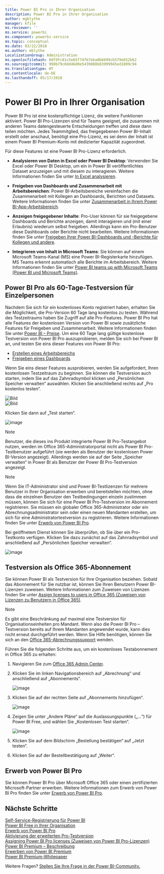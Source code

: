 ```yaml
---
title: Power BI Pro in Ihrer Organisation
description: Power BI Pro in Ihrer Organisation
author: mgblythe
manager: kfile
ms.reviewer: ''
ms.service: powerbi
ms.component: powerbi-service
ms.topic: conceptual
ms.date: 03/22/2018
ms.author: mblythe
LocalizationGroup: Administration
ms.openlocfilehash: 0df9fc81c5e65f74fb7eba8b6699cb579e652b62
ms.sourcegitcommit: 998b79c0dd46d0e5439888b83999945ed1809c94
ms.translationtype: HT
ms.contentlocale: de-DE
ms.lasthandoff: 05/17/2018
---
```

# <a name="power-bi-pro-in-your-organization"></a>Power BI Pro in Ihrer Organisation

Power BI Pro ist eine kostenpflichtige Lizenz, die weitere Funktionen aktiviert. Power BI Pro-Lizenzen sind für Teams geeignet, die zusammen mit anderen Teams datengesteuerte Entscheidungen treffen und diese dann teilen möchten.  Jedes Teammitglied, das freigegebenen Power BI-Inhalt erstellt oder anschaut, benötigt eine Pro-Lizenz, es sei denn der Inhalt ist einem Power BI Premium-Konto mit dedizierter Kapazität zugeordnet.

Für diese Features ist eine Power BI Pro-Lizenz erforderlich.

* **Analysieren von Daten in Excel oder Power BI Desktop**: Verwenden Sie Excel oder Power BI Desktop, um ein in Power BI veröffentlichtes Dataset anzuzeigen und mit diesem zu interagieren. Weitere Informationen finden Sie unter [In Excel analysieren](service-analyze-in-excel.md).

* **Freigeben von Dashboards und Zusammenarbeit mit Arbeitsbereichen**: Power BI-Arbeitsbereiche vereinfachen die Zusammenarbeit mit Kollegen an Dashboards, Berichten und Datasets. Weitere Informationen finden Sie unter [Zusammenarbeit in Ihrem Power BI-App-Arbeitsbereich](service-collaborate-power-bi-workspace.md).

* **Anzeigen freigegebener Inhalte**: Pro-User können für sie freigegebene Dashboards und Berichte anzeigen, damit interagieren und (mit einer Erlaubnis) wiederum selbst freigeben. Allerdings kann ein Pro-Benutzer diese Dashboards oder Berichte nicht bearbeiten. Weitere Informationen finden Sie unter [Freigeben Ihrer Power BI-Dashboards und -Berichte für Kollegen und andere](service-share-dashboards.md).

* **Integrieren von Inhalt in Microsoft Teams**: Sie können auf einem Microsoft Teams-Kanal (MS) eine Power BI-Registerkarte hinzufügen. MS Teams erkennt automatisch alle Berichte im Arbeitsbereich. Weitere Informationen finden Sie unter [Power BI teams up with Microsoft Teams (Power BI und Microsoft Teams)](https://powerbi.microsoft.com/en-us/blog/power-bi-teams-up-with-microsoft-teams/). 

## <a name="power-bi-pro-60-day-trial-for-individuals"></a>Power BI Pro als 60-Tage-Testversion für Einzelpersonen

Nachdem Sie sich für ein kostenloses Konto registriert haben, erhalten Sie die Möglichkeit, die Pro-Version 60 Tage lang kostenlos zu testen. Während des Testzeitraums haben Sie Zugriff auf alle Pro-Features. Power BI Pro hat alle Features der kostenlosen Version von Power BI sowie zusätzliche Features für Freigeben und Zusammenarbeit. Weitere Informationen finden Sie unter [Power BI – Preise](https://powerbi.microsoft.com/en-us/pricing/). Um eine 60 Tage lang gültige kostenlose Testversion von Power BI Pro auszuprobieren, melden Sie sich bei Power BI an, und testen Sie eins dieser Features von Power BI Pro:

* [Erstellen eines Arbeitsbereichs](service-create-distribute-apps.md)
* [Freigeben eines Dashboards](service-share-dashboards.md)

Wenn Sie eins dieser Features ausprobieren, werden Sie aufgefordert, Ihren kostenlosen Testzeitraum zu beginnen. Sie können die Testversion auch starten, indem Sie auf das Zahnradsymbol klicken und „Persönlichen Speicher verwalten“ auswählen. Klicken Sie anschließend rechts auf „Pro kostenlos testen“.

   ![Bild](media/service-power-bi-pro-in-your-organization/service-power-bi-pro-in-your-organization-01.png)
   </br>
   ![Bild](media/service-power-bi-pro-in-your-organization/service-power-bi-pro-in-your-organization-02.png)

Klicken Sie dann auf „Test starten“.

   ![image](media/service-power-bi-pro-in-your-organization/service-power-bi-pro-in-your-organization-03.png)

> [!NOTE]
> Benutzer, die dieses ins Produkt integrierte Power BI Pro-Testangebot nutzen, werden im Office 365-Administratorportal nicht als Power BI Pro-Testbenutzer aufgeführt (sie werden als Benutzer der kostenlosen Power BI-Version angezeigt). Allerdings werden sie auf der Seite „Speicher verwalten“ in Power BI als Benutzer der Power BI Pro-Testversion angezeigt.
>

> [!NOTE]
> Wenn Sie IT-Administrator sind und Power BI-Testlizenzen für mehrere Benutzer in Ihrer Organisation erwerben und bereitstellen möchten, ohne dass die einzelnen Benutzer den Testbedingungen einzeln zustimmen müssen, können Sie sich für eine Power BI Pro-Testversion im Abonnement registrieren. Sie müssen ein globaler Office 365-Administrator oder ein Abrechnungsadministrator sein oder einen neuen Mandanten erstellen, um sich für eine Administratortestversion zu registrieren. Weitere Informationen finden Sie unter [Erwerb von Power BI Pro](service-admin-purchasing-power-bi-pro.md).
>

Bei geöffnetem Dienst können Sie überprüfen, ob Sie über ein Pro-Testkonto verfügen. Klicken Sie dazu zunächst auf das Zahnradsymbol und anschließend auf „Persönlichen Speicher verwalten“.

   ![image](media/service-power-bi-pro-in-your-organization/service-power-bi-pro-in-your-organization-04.png)

## <a name="subscription-trial-in-office-365"></a>Testversion als Office 365-Abonnement

Sie können Power BI als Testversion für Ihre Organisation beziehen. Sobald das Abonnement für Sie nutzbar ist, können Sie Ihren Benutzern Power BI-Lizenzen zuweisen. Weitere Informationen zum Zuweisen von Lizenzen finden Sie unter [Assign licenses to users in Office 365 (Zuweisen von Lizenzen zu Benutzern in Office 365)](https://support.office.com/en-us/article/assign-licenses-to-users-in-office-365-for-business-997596b5-4173-4627-b915-36abac6786dc?ui=en-US&rs=en-US&ad=US).

> [!NOTE]
> Es gibt eine Beschränkung auf maximal eine Testversion für Organisationseinheiten pro Mandant. Wenn also die Power BI Pro – Testversion bereits auf Ihrem Mandanten angewendet wurde, kann dies nicht erneut durchgeführt werden. Wenn Sie Hilfe benötigen, können Sie sich an den [Office 365-Abrechnungssupport](https://support.office.microsoft.com/en-us/article/contact-support-for-business-products-admin-help-32a17ca7-6fa0-4870-8a8d-e25ba4ccfd4b?CorrelationId=552bbf37-214f-4202-80cb-b94240dcd671&ui=en-US&rs=en-US&ad=US) wenden.
>

Führen Sie die folgenden Schritte aus, um ein kostenloses Testabonnement in Office 365 zu erhalten:

1. Navigieren Sie zum [Office 365 Admin Center](https://portal.office.com/adminportal/home#/homepage).
2. Klicken Sie im linken Navigationsbereich auf „Abrechnung“ und anschließend auf „Abonnements“.

   ![image](media/service-power-bi-pro-in-your-organization/service-power-bi-pro-in-your-organization-05.png)

3. Klicken Sie auf der rechten Seite auf „Abonnements hinzufügen“.

   ![image](media/service-power-bi-pro-in-your-organization/service-power-bi-pro-in-your-organization-06.png)

4. Zeigen Sie unter „Andere Pläne“ auf die Auslassungspunkte („...“) für Power BI Free, und wählen Sie „Kostenlosen Test starten“.

   ![image](media/service-power-bi-pro-in-your-organization/service-power-bi-pro-in-your-organization-07.png) 

5. Klicken Sie auf dem Bildschirm „Bestellung bestätigen“ auf „Jetzt testen“.
6. Klicken Sie auf der Bestellbestätigung auf „Weiter“.

## <a name="purchasing-power-bi-pro"></a>Erwerb von Power BI Pro

Sie können Power BI Pro über Microsoft Office 365 oder einen zertifizierten Microsoft-Partner erwerben. Weitere Informationen zum Erwerb von Power BI Pro finden Sie unter [Erwerb von Power BI Pro](service-admin-purchasing-power-bi-pro.md).

## <a name="next-steps"></a>Nächste Schritte
[Self-Service-Registrierung für Power BI](service-admin-signing-up-for-power-bi-with-a-new-office-365-trial.md)
<br/>
[Power BI Free in Ihrer Organisation](service-admin-service-free-in-your-organization.md)
<br/>
[Erwerb von Power BI Pro](service-admin-purchasing-power-bi-pro.md)
<br/>
[Aktivierung der erweiterten Pro-Testversion](service-extended-pro-trial.md)
<br/>
[Assigning Power BI Pro licenses (Zuweisen von Power BI Pro-Lizenzen)](service-admin-assigning-power-bi-pro-licenses.md)
<br/>
[Power BI Premium – Beschreibung](service-admin-premium-manage.md)
<br/>
[Erwerben von Power BI Premium](service-admin-premium-purchase.md)
<br/>
[Power BI Premium-Whitepaper](https://aka.ms/pbipremiumwhitepaper)

Weitere Fragen? [Stellen Sie Ihre Frage in der Power BI-Community.](https://community.powerbi.com/)
